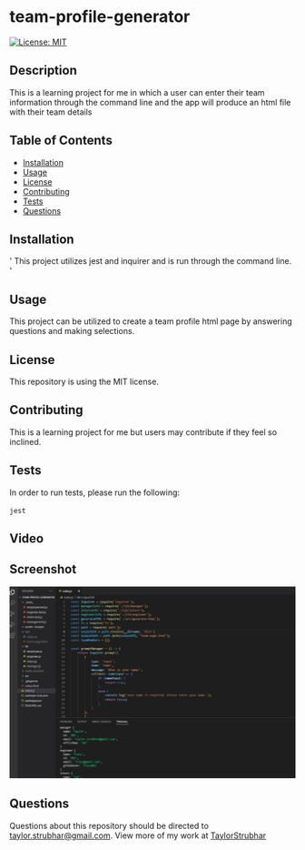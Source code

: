 # team-profile-generator

[![License: MIT](https://img.shields.io/badge/License-MIT-yellow.svg)](https://opensource.org/licenses/MIT)

## Description

This is a learning project for me in which a user can enter their team information through the command line and the app will produce an html file with their team details

## Table of Contents

* [Installation](#installation)
* [Usage](#usage)
* [License](#license)
* [Contributing](#contributing)
* [Tests](#tests)
* [Questions](#questions)

## Installation
'
This project utilizes jest and inquirer and is run through the command line.
'
## Usage

This project can be utilized to create a team profile html page by answering questions and making selections.

## License

This repository is using the MIT license.

## Contributing

This is a learning project for me but users may contribute if they feel so inclined.

## Tests

In order to run tests, please run the following:

` jest `

## Video

## Screenshot

![an image of the app being run in command line](assets/images/teamgeneratorscreenshot.jpg)

## Questions

Questions about this repository should be directed to [taylor.strubhar@gmail.com](mailto:taylor.strubhar@gmail.com). View more of my work at [TaylorStrubhar](https://github.com/TaylorStrubhar)

